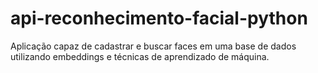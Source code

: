 # api-reconhecimento-facial-python
Aplicação capaz de cadastrar e buscar faces em uma base de dados utilizando embeddings e técnicas de aprendizado de máquina.
